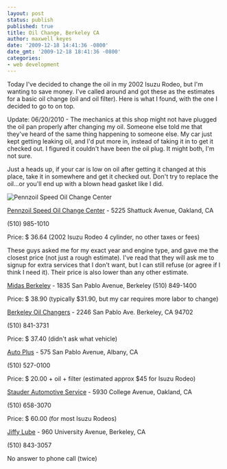 ```yaml
---
layout: post
status: publish
published: true
title: Oil Change, Berkeley CA
author: maxwell keyes
date: '2009-12-18 14:41:36 -0800'
date_gmt: '2009-12-18 18:41:36 -0800'
categories:
- web development
---
```


Today I've decided to change the oil in my 2002 Isuzu Rodeo, but I'm wanting to save money. I've called around and got these as the estimates for a basic oil change (oil and oil filter). Here is what I found, with the one I decided to go to on top.


Update: 06/20/2010 - The mechanics at this shop might not have plugged the oil pan properly after changing my oil. Someone else told me that they've heard of the same thing happening to someone else. My car just kept getting leaking oil, and I'd put more in, instead of taking it in to get it checked out. I figured it couldn't have been the oil plug. It might both, I'm not sure.


Just a heads up, if your car is low on oil after getting it changed at this place, take it in somewhere and get it checked out. Don't try to replace the oil...or you'll end up with a blown head gasket like I did.

![Pennzoil Speed Oil Change Center](/assets/images/posts/pennzoil-speed-oil-change-center.jpeg "Pennzoil Speed Oil Change Center Oakland")


[Pennzoil Speed Oil Change Center](http://maps.google.com/places/us/oakland/shattuck-ave/5225/-pennzoil-speed-oil-change-center) - 5225 Shattuck Avenue, Oakland, CA

(510) 985-1010

Price: $ 36.64 (2002 Isuzu Rodeo 4 cylinder, no other taxes or fees)

These guys asked me for my exact year and engine type, and gave me the closest price (not just a rough estimate). I've read that they will ask me to signup for extra services that I don't want, but I can still refuse (or agree if I think I need it). Their price is also lower than any other estimate.

[Midas Berkeley](http://maps.google.com/places/us/berkeley/san-pablo-ave/1835/-midas-berkeley) - 1835 San Pablo Avenue, Berkeley
(510) 849-1400

Price: $ 38.90 (typically $31.90, but my car requires more labor to change)


[Berkeley Oil Changers](http://maps.google.com/maps/place?cid=6049443562747719565&amp;q=oil%2Bchange%2Bberkeley,%2Bca) - 2246 San Pablo Ave. Berkeley, CA 94702

(510) 841-3731

Price: $ 37.40 (didn't ask what vehicle)


[Auto Plus](http://maps.google.com/maps/place?cid=17429617305568833018&amp;q=oil%2Bchange%2Bberkeley,%2Bca) - 575 San Pablo Avenue, Albany, CA

(510) 527-0100

Price: $ 20.00 + oil + filter (estimated approx $45 for Isuzu Rodeo)

[Stauder Automotive Service](http://maps.google.com/maps/place?cid=16611234117710852282&amp;q=oil%2Bchange%2Bberkeley,%2Bca) - 5930 College Avenue, Oakland, CA

(510) 658-3070

Price: $ 60.00 (for most Isuzu Rodeos)


[Jiffy Lube](http://maps.google.com/places/us/berkeley/university-ave/960/-jiffy-lube) - 960 University Avenue, Berkeley, CA

(510) 843-3057

No answer to phone call (twice)

